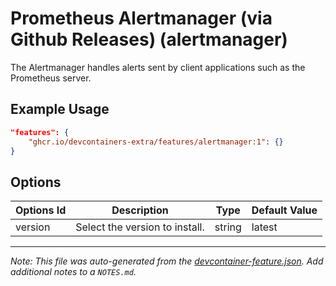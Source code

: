 
# Prometheus Alertmanager (via Github Releases) (alertmanager)

The Alertmanager handles alerts sent by client applications such as the Prometheus server.

## Example Usage

```json
"features": {
    "ghcr.io/devcontainers-extra/features/alertmanager:1": {}
}
```

## Options

| Options Id | Description | Type | Default Value |
|-----|-----|-----|-----|
| version | Select the version to install. | string | latest |



---

_Note: This file was auto-generated from the [devcontainer-feature.json](devcontainer-feature.json).  Add additional notes to a `NOTES.md`._
